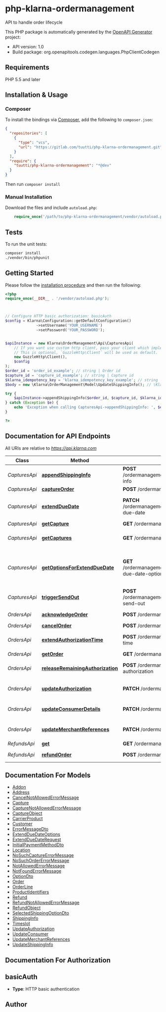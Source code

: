 # php-klarna-ordermanagement

API to handle order lifecycle

This PHP package is automatically generated by the [OpenAPI Generator](https://openapi-generator.tech) project:

- API version: 1.0
- Build package: org.openapitools.codegen.languages.PhpClientCodegen

## Requirements

PHP 5.5 and later

## Installation & Usage

### Composer

To install the bindings via [Composer](http://getcomposer.org/), add the following to `composer.json`:

```json
{
  "repositories": [
    {
      "type": "vcs",
      "url": "https://gitlab.com/tuutti/php-klarna-ordermanagement.git"
    }
  ],
  "require": {
    "tuutti/php-klarna-ordermanagement": "*@dev"
  }
}
```

Then run `composer install`

### Manual Installation

Download the files and include `autoload.php`:

```php
    require_once('/path/to/php-klarna-ordermanagement/vendor/autoload.php');
```

## Tests

To run the unit tests:

```bash
composer install
./vendor/bin/phpunit
```

## Getting Started

Please follow the [installation procedure](#installation--usage) and then run the following:

```php
<?php
require_once(__DIR__ . '/vendor/autoload.php');



// Configure HTTP basic authorization: basicAuth
$config = Klarna\Configuration::getDefaultConfiguration()
              ->setUsername('YOUR_USERNAME')
              ->setPassword('YOUR_PASSWORD');


$apiInstance = new Klarna\OrderManagement\Api\CapturesApi(
    // If you want use custom http client, pass your client which implements `GuzzleHttp\ClientInterface`.
    // This is optional, `GuzzleHttp\Client` will be used as default.
    new GuzzleHttp\Client(),
    $config
);
$order_id = 'order_id_example'; // string | Order id
$capture_id = 'capture_id_example'; // string | Capture id
$klarna_idempotency_key = 'klarna_idempotency_key_example'; // string | This header will guarantee the idempotency of the operation. The key should be unique and is recommended to be a UUID version 4. Retries of requests are safe to be applied in case of errors such as network errors, socket errors and timeouts.
$body = new \Klarna\OrderManagement\Model\UpdateShippingInfo(); // \Klarna\OrderManagement\Model\UpdateShippingInfo | 

try {
    $apiInstance->appendShippingInfo($order_id, $capture_id, $klarna_idempotency_key, $body);
} catch (Exception $e) {
    echo 'Exception when calling CapturesApi->appendShippingInfo: ', $e->getMessage(), PHP_EOL;
}

?>
```

## Documentation for API Endpoints

All URIs are relative to *https://api.klarna.com*

Class | Method | HTTP request | Description
------------ | ------------- | ------------- | -------------
*CapturesApi* | [**appendShippingInfo**](docs/Api/CapturesApi.md#appendshippinginfo) | **POST** /ordermanagement/v1/orders/{order_id}/captures/{capture_id}/shipping-info | Add shipping info to a capture
*CapturesApi* | [**captureOrder**](docs/Api/CapturesApi.md#captureorder) | **POST** /ordermanagement/v1/orders/{order_id}/captures | Create capture
*CapturesApi* | [**extendDueDate**](docs/Api/CapturesApi.md#extendduedate) | **PATCH** /ordermanagement/v1/orders/{order_id}/captures/{capture_id}/extend-due-date | Extend the customer&#39;s payment due date
*CapturesApi* | [**getCapture**](docs/Api/CapturesApi.md#getcapture) | **GET** /ordermanagement/v1/orders/{order_id}/captures/{capture_id} | Get capture
*CapturesApi* | [**getCaptures**](docs/Api/CapturesApi.md#getcaptures) | **GET** /ordermanagement/v1/orders/{order_id}/captures | Get all captures for one order
*CapturesApi* | [**getOptionsForExtendDueDate**](docs/Api/CapturesApi.md#getoptionsforextendduedate) | **GET** /ordermanagement/v1/orders/{order_id}/captures/{capture_id}/extend-due-date-options | Get available options for extension of the customer&#39;s payment due date
*CapturesApi* | [**triggerSendOut**](docs/Api/CapturesApi.md#triggersendout) | **POST** /ordermanagement/v1/orders/{order_id}/captures/{capture_id}/trigger-send-out | Trigger resend of customer communication
*OrdersApi* | [**acknowledgeOrder**](docs/Api/OrdersApi.md#acknowledgeorder) | **POST** /ordermanagement/v1/orders/{order_id}/acknowledge | Acknowledge order
*OrdersApi* | [**cancelOrder**](docs/Api/OrdersApi.md#cancelorder) | **POST** /ordermanagement/v1/orders/{order_id}/cancel | Cancel order
*OrdersApi* | [**extendAuthorizationTime**](docs/Api/OrdersApi.md#extendauthorizationtime) | **POST** /ordermanagement/v1/orders/{order_id}/extend-authorization-time | Extend authorization time
*OrdersApi* | [**getOrder**](docs/Api/OrdersApi.md#getorder) | **GET** /ordermanagement/v1/orders/{order_id} | Get order
*OrdersApi* | [**releaseRemainingAuthorization**](docs/Api/OrdersApi.md#releaseremainingauthorization) | **POST** /ordermanagement/v1/orders/{order_id}/release-remaining-authorization | Release remaining authorization
*OrdersApi* | [**updateAuthorization**](docs/Api/OrdersApi.md#updateauthorization) | **PATCH** /ordermanagement/v1/orders/{order_id}/authorization | Set new order amount and order lines
*OrdersApi* | [**updateConsumerDetails**](docs/Api/OrdersApi.md#updateconsumerdetails) | **PATCH** /ordermanagement/v1/orders/{order_id}/customer-details | Update customer addresses
*OrdersApi* | [**updateMerchantReferences**](docs/Api/OrdersApi.md#updatemerchantreferences) | **PATCH** /ordermanagement/v1/orders/{order_id}/merchant-references | Update merchant references
*RefundsApi* | [**get**](docs/Api/RefundsApi.md#get) | **GET** /ordermanagement/v1/orders/{order_id}/refunds/{refund_id} | Get refund
*RefundsApi* | [**refundOrder**](docs/Api/RefundsApi.md#refundorder) | **POST** /ordermanagement/v1/orders/{order_id}/refunds | Create a refund


## Documentation For Models

 - [Addon](docs/Model/Addon.md)
 - [Address](docs/Model/Address.md)
 - [CancelNotAllowedErrorMessage](docs/Model/CancelNotAllowedErrorMessage.md)
 - [Capture](docs/Model/Capture.md)
 - [CaptureNotAllowedErrorMessage](docs/Model/CaptureNotAllowedErrorMessage.md)
 - [CaptureObject](docs/Model/CaptureObject.md)
 - [CarrierProduct](docs/Model/CarrierProduct.md)
 - [Customer](docs/Model/Customer.md)
 - [ErrorMessageDto](docs/Model/ErrorMessageDto.md)
 - [ExtendDueDateOptions](docs/Model/ExtendDueDateOptions.md)
 - [ExtendDueDateRequest](docs/Model/ExtendDueDateRequest.md)
 - [InitialPaymentMethodDto](docs/Model/InitialPaymentMethodDto.md)
 - [Location](docs/Model/Location.md)
 - [NoSuchCaptureErrorMessage](docs/Model/NoSuchCaptureErrorMessage.md)
 - [NoSuchOrderErrorMessage](docs/Model/NoSuchOrderErrorMessage.md)
 - [NotAllowedErrorMessage](docs/Model/NotAllowedErrorMessage.md)
 - [NotFoundErrorMessage](docs/Model/NotFoundErrorMessage.md)
 - [OptionDto](docs/Model/OptionDto.md)
 - [Order](docs/Model/Order.md)
 - [OrderLine](docs/Model/OrderLine.md)
 - [ProductIdentifiers](docs/Model/ProductIdentifiers.md)
 - [Refund](docs/Model/Refund.md)
 - [RefundNotAllowedErrorMessage](docs/Model/RefundNotAllowedErrorMessage.md)
 - [RefundObject](docs/Model/RefundObject.md)
 - [SelectedShippingOptionDto](docs/Model/SelectedShippingOptionDto.md)
 - [ShippingInfo](docs/Model/ShippingInfo.md)
 - [Timeslot](docs/Model/Timeslot.md)
 - [UpdateAuthorization](docs/Model/UpdateAuthorization.md)
 - [UpdateConsumer](docs/Model/UpdateConsumer.md)
 - [UpdateMerchantReferences](docs/Model/UpdateMerchantReferences.md)
 - [UpdateShippingInfo](docs/Model/UpdateShippingInfo.md)


## Documentation For Authorization



## basicAuth


- **Type**: HTTP basic authentication


## Author



